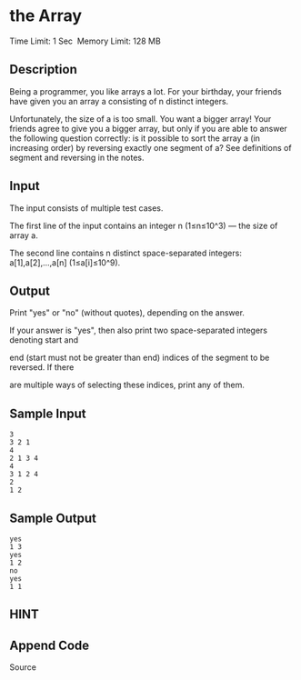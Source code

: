# the Array
Time Limit: 1 Sec  Memory Limit: 128 MB


## Description
Being a programmer, you like arrays a lot. For your birthday, your friends have given you an array a consisting of n distinct integers.

Unfortunately, the size of a is too small. You want a bigger array! Your friends agree to give you a bigger array, but only if you are able to answer the following question correctly: is it possible to sort the array a (in increasing order) by reversing exactly one segment of a? See definitions of segment and reversing in the notes.


## Input
The input consists of multiple test cases.

The first line of the input contains an integer n (1≤n≤10^3) — the size of array a.

The second line contains n distinct space-separated integers: a[1],a[2],...,a[n] (1≤a[i]≤10^9).


## Output
Print "yes" or "no" (without quotes), depending on the answer.

If your answer is "yes", then also print two space-separated integers denoting start and 

end (start must not be greater than end) indices of the segment to be reversed. If there 

are multiple ways of selecting these indices, print any of them.


## Sample Input
```
3
3 2 1
4
2 1 3 4
4
3 1 2 4
2
1 2
```
## Sample Output
```
yes
1 3
yes
1 2
no
yes
1 1
```

## HINT


## Append Code
Source